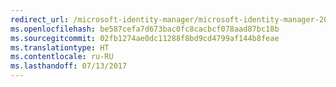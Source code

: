 ```yaml
---
redirect_url: /microsoft-identity-manager/microsoft-identity-manager-2016-supported-platforms
ms.openlocfilehash: be587cefa7d673bac0fc8cacbcf078aad87bc18b
ms.sourcegitcommit: 02fb1274ae0dc11288f8bd9cd4799af144b8feae
ms.translationtype: HT
ms.contentlocale: ru-RU
ms.lasthandoff: 07/13/2017
---
```

